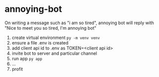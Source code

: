 # annoying-bot

On writing a message such as "i am so tired", annoying bot will reply with "Nice to meet you so tired, I'm annoying bot"

1. create virtual environment `py -m venv venv`
1. ensure a file .env is created
1. add client api id to .env as TOKEN=\<client api id\>
1. invite bot to server and particular channel
1. run app `py app`
1. ...
1. profit
